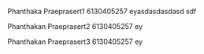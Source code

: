 Phanthaka Praeprasert1
6130405257
eyasdasdasdasd
sdf

Phanthakan Praeprasert2
6130405257
ey

Phanthakan Praeprasert3
6130405257
ey

